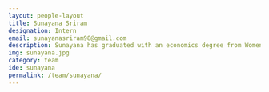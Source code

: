 ```yaml
---
layout: people-layout
title: Sunayana Sriram
designation: Intern
email: sunayanasriram98@gmail.com
description: Sunayana has graduated with an economics degree from Women's Christian College, Chennai. She has worked on a policy brief for a Member of the Lok Sabha on improving healthcare outcomes in Odisha. She is currently pursuing a post-graduate diploma in economics where she is assisting with research on financial inclusion from a behavioural economics lens. Her interests include dancing and listening to podcasts.
img: sunayana.jpg
category: team
ide: sunayana
permalink: /team/sunayana/
---
```

